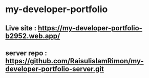 # my-developer-portfolio

## Live site : https://my-developer-portfolio-b2952.web.app/

## server repo : https://github.com/RaisulislamRimon/my-developer-portfolio-server.git

